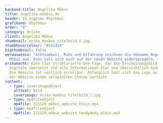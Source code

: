 ```yaml
---
backend-title: Angelika Möbus
title: angelika-moebus.de
header: Im eigenen Rhythmus
grafikund: Rhythmus
order: "0"
category: Online
client: Angelika Möbus
thumbnail: erika_moebus_titelbild_1.jpg
thumbhovercolour: "#141414"
bigthumbnail: false
werwaswieso: "Achtsamkeit, Ruhe und Erfahrung zeichnen die Hebamme Angelika
  Möbus aus. Dies soll sich auch auf der neuen Website widerspiegeln. "
erikamacht: Eine klar strukturierte One-Page, die das Erscheinungsbild ins
  Digitale übersetzt und alle Informationen klar und übersichtlich kommuniziert.
  Die Website ist seitlich scrollbar. Anfänglich baut sich das Logo auf, welches
  der Website einen verspielten Charme verleiht.
content:
  - type: coverimageobject
    alttext: Bild
    coverimage: erika_moebus_titelbild_1.jpg
  - type: mp4fileobject
    mp4file: 221129_möbus_website_klein.mp4
  - type: mp4fileobject
    mp4file: 221129_möbus_website_handydoku_klein.mp4
---
```

